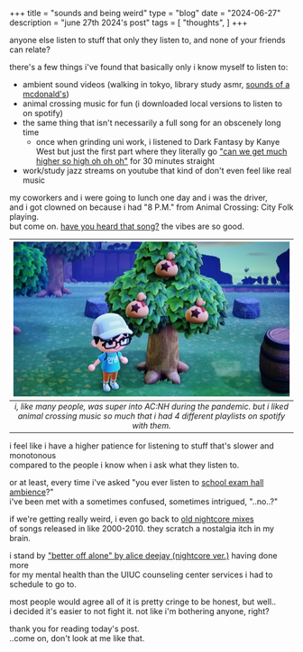 +++
title = "sounds and being weird"
type = "blog"
date = "2024-06-27"
description = "june 27th 2024's post"
tags = [
    "thoughts",
]
+++

anyone else listen to stuff that only they listen to, and none of your friends can relate?

there's a few things i've found that basically only i know myself to listen to:
- ambient sound videos (walking in tokyo, library study asmr, [sounds of a mcdonald's](https://www.youtube.com/watch?v=hJY5jgO6HAc))
- animal crossing music for fun (i downloaded local versions to listen to on spotify)
- the same thing that isn't necessarily a full song for an obscenely long time
  - once when grinding uni work, i listened to Dark Fantasy by Kanye West but just the first part where they literally go ["can we get much higher so high oh oh oh"](https://www.youtube.com/watch?v=axKNURRvqXA) for 30 minutes straight
- work/study jazz streams on youtube that kind of don't even feel like real music

my coworkers and i were going to lunch one day and i was the driver,\
and i got clowned on because i had "8 P.M." from Animal Crossing: City Folk playing.\
but come on. [have you heard that song?](https://www.youtube.com/watch?v=rOzJBldXOAA) the vibes are so good.

| ![animal crossing new horizons screenshot](/images/animalcrossing.jpg) | 
|:--:| 
| *i, like many people, was super into AC:NH during the pandemic. but i liked animal crossing music so much that i had 4 different playlists on spotify with them.* |

i feel like i have a higher patience for listening to stuff that's slower and monotonous\
compared to the people i know when i ask what they listen to.

or at least, every time i've asked "you ever listen to [school exam hall ambience](https://www.youtube.com/watch?v=gnahH-iQLjQ)?"\
i've been met with a sometimes confused, sometimes intrigued, "..no..?"

if we're getting really weird, i even go back to [old nightcore mixes](https://www.youtube.com/watch?v=VEo392foDAg)\
of songs released in like 2000-2010. they scratch a nostalgia itch in my brain.

i stand by ["better off alone" by alice deejay (nightcore ver.)](https://www.youtube.com/watch?v=E5U69uUVgUU) having done more\
for my mental health than the UIUC counseling center services i had to schedule to go to.

most people would agree all of it is pretty cringe to be honest, but well..\
i decided it's easier to not fight it. not like i'm bothering anyone, right?

thank you for reading today's post.\
..come on, don't look at me like that.
